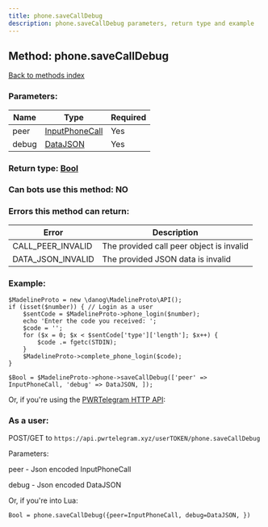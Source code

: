 ```yaml
---
title: phone.saveCallDebug
description: phone.saveCallDebug parameters, return type and example
---
```

## Method: phone.saveCallDebug  
[Back to methods index](index.md)


### Parameters:

| Name     |    Type       | Required |
|----------|---------------|----------|
|peer|[InputPhoneCall](../types/InputPhoneCall.md) | Yes|
|debug|[DataJSON](../types/DataJSON.md) | Yes|


### Return type: [Bool](../types/Bool.md)

### Can bots use this method: **NO**


### Errors this method can return:

| Error    | Description   |
|----------|---------------|
|CALL_PEER_INVALID|The provided call peer object is invalid|
|DATA_JSON_INVALID|The provided JSON data is invalid|


### Example:


```
$MadelineProto = new \danog\MadelineProto\API();
if (isset($number)) { // Login as a user
    $sentCode = $MadelineProto->phone_login($number);
    echo 'Enter the code you received: ';
    $code = '';
    for ($x = 0; $x < $sentCode['type']['length']; $x++) {
        $code .= fgetc(STDIN);
    }
    $MadelineProto->complete_phone_login($code);
}

$Bool = $MadelineProto->phone->saveCallDebug(['peer' => InputPhoneCall, 'debug' => DataJSON, ]);
```

Or, if you're using the [PWRTelegram HTTP API](https://pwrtelegram.xyz):



### As a user:

POST/GET to `https://api.pwrtelegram.xyz/userTOKEN/phone.saveCallDebug`

Parameters:

peer - Json encoded InputPhoneCall

debug - Json encoded DataJSON




Or, if you're into Lua:

```
Bool = phone.saveCallDebug({peer=InputPhoneCall, debug=DataJSON, })
```

